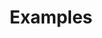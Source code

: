 ---
title: "Examples"
metaTitle: "Cluster Profile Examples"
metaDescription: "The method for creating a Cluster Profile for AWS on Spectro Cloud"
icon: ""
hideToC: false
fullWidth: false
---